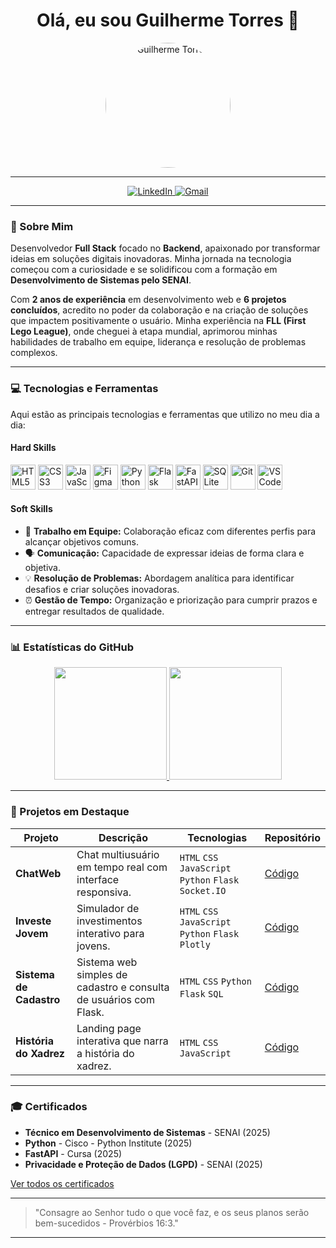 <h1 align="center">Olá, eu sou Guilherme Torres 👋</h1>

<p align="center">
  <img src="images/unnamded.jpg" alt="Guilherme Torres" width="200" style="border-radius:50%;">
</p>

---

<p align="center">
  <a href="https://www.linkedin.com/in/guilherme-torres">
    <img src="https://img.shields.io/badge/LinkedIn-0077B5?style=for-the-badge&logo=linkedin&logoColor=white" alt="LinkedIn">
  </a>
  <a href="mailto:guilhermetorres35056@gmail.com">
    <img src="https://img.shields.io/badge/Gmail-D14836?style=for-the-badge&logo=gmail&logoColor=white" alt="Gmail">
  </a>
</p>

---

### 🚀 Sobre Mim
Desenvolvedor **Full Stack** focado no **Backend**, apaixonado por transformar ideias em soluções digitais inovadoras. Minha jornada na tecnologia começou com a curiosidade e se solidificou com a formação em **Desenvolvimento de Sistemas pelo SENAI**.

Com **2 anos de experiência** em desenvolvimento web e **6 projetos concluídos**, acredito no poder da colaboração e na criação de soluções que impactem positivamente o usuário. Minha experiência na **FLL (First Lego League)**, onde cheguei à etapa mundial, aprimorou minhas habilidades de trabalho em equipe, liderança e resolução de problemas complexos.

---

### 💻 Tecnologias e Ferramentas

Aqui estão as principais tecnologias e ferramentas que utilizo no meu dia a dia:

#### Hard Skills
<p align="left">
  <img src="https://cdn.jsdelivr.net/gh/devicons/devicon/icons/html5/html5-original.svg" alt="HTML5" width="40" height="40"/>
  <img src="https://cdn.jsdelivr.net/gh/devicons/devicon/icons/css3/css3-original.svg" alt="CSS3" width="40" height="40"/>
  <img src="https://cdn.jsdelivr.net/gh/devicons/devicon/icons/javascript/javascript-original.svg" alt="JavaScript" width="40" height="40"/>
  <img src="https://cdn.jsdelivr.net/gh/devicons/devicon/icons/figma/figma-original.svg" alt="Figma" width="40" height="40"/>
  
  <img src="https://cdn.jsdelivr.net/gh/devicons/devicon/icons/python/python-original.svg" alt="Python" width="40" height="40"/>
  <img src="https://cdn.jsdelivr.net/gh/devicons/devicon/icons/flask/flask-original.svg" alt="Flask" width="40" height="40"/>
  <img src="https://cdn.jsdelivr.net/gh/devicons/devicon/icons/fastapi/fastapi-original.svg" alt="FastAPI" width="40" height="40"/>

 <img src="https://cdn.jsdelivr.net/gh/devicons/devicon/icons/sqlite/sqlite-original.svg" alt="SQLite" width="40" height="40"/>
  <img src="https://cdn.jsdelivr.net/gh/devicons/devicon/icons/git/git-original.svg" alt="Git" width="40" height="40"/>
  <img src="https://cdn.jsdelivr.net/gh/devicons/devicon/icons/vscode/vscode-original.svg" alt="VSCode" width="40" height="40"/>
</p>

#### Soft Skills
* 🤝 **Trabalho em Equipe:** Colaboração eficaz com diferentes perfis para alcançar objetivos comuns.
* 🗣️ **Comunicação:** Capacidade de expressar ideias de forma clara e objetiva.
* 💡 **Resolução de Problemas:** Abordagem analítica para identificar desafios e criar soluções inovadoras.
* ⏰ **Gestão de Tempo:** Organização e priorização para cumprir prazos e entregar resultados de qualidade.

---

### 📊 Estatísticas do GitHub
<div align="center">
  <a href="https://github.com/guitorrestzz">
    <img height="180em" src="https://github-readme-stats.vercel.app/api?username=guitorrestzz&show_icons=true&theme=dracula&include_all_commits=true&count_private=true"/>
    <img height="180em" src="https://github-readme-stats.vercel.app/api/top-langs/?username=guitorrestzz&layout=compact&langs_count=10&theme=dracula"/>
  </a>
</div>

---

### 💼 Projetos em Destaque

| Projeto | Descrição | Tecnologias | Repositório |
|---|---|---|---|
| **ChatWeb** | Chat multiusuário em tempo real com interface responsiva. | `HTML` `CSS` `JavaScript` `Python` `Flask` `Socket.IO` | [Código](https://github.com/guitorrestzz/ChatWeb) |
| **Investe Jovem** | Simulador de investimentos interativo para jovens. | `HTML` `CSS` `JavaScript` `Python` `Flask` `Plotly` | [Código](https://github.com/guitorrestzz/Investe-Jovem) |
| **Sistema de Cadastro** | Sistema web simples de cadastro e consulta de usuários com Flask. | `HTML` `CSS` `Python` `Flask` `SQL` | [Código](https://github.com/guitorrestzz/Cadastro-e-Consulta) |
| **História do Xadrez** | Landing page interativa que narra a história do xadrez. | `HTML` `CSS` `JavaScript` | [Código](https://github.com/guitorrestzz/Historia-do-Xadrez) |

---

### 🎓 Certificados

* **Técnico em Desenvolvimento de Sistemas** - SENAI (2025)
* **Python** - Cisco - Python Institute (2025)
* **FastAPI** - Cursa (2025)
* **Privacidade e Proteção de Dados (LGPD)** - SENAI (2025)

[Ver todos os certificados](https://github.com/guitorrestzz/Certificados)

---

> "Consagre ao Senhor tudo o que você faz, e os seus planos serão bem-sucedidos - Provérbios 16:3."

---
